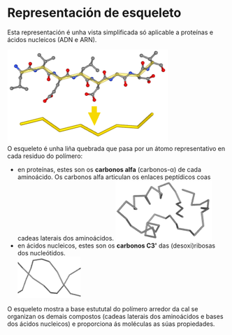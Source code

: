 # Representación de esqueleto
Esta representación é unha vista simplificada só aplicable a proteínas e ácidos nucleicos (ADN e ARN).

![Esqueleto](static/img/squ2.png)  
O esqueleto é unha liña quebrada que pasa por un átomo representativo en cada residuo do polímero:
* en proteínas, estes son os **carbonos alfa** (carbonos-α) de cada aminoácido. Os carbonos alfa articulan os enlaces peptídicos coas cadeas laterais dos aminoácidos.
![Esqueleto peptídico](static/img/squ1.png)  
* en ácidos nucleicos, estes son os **carbonos C3'** das (desoxi)ribosas dos nucleótidos.  
![Esqueleto nucleico](static/img/sqeun.png)

O esqueleto mostra a base estututal do polímero arredor da cal se organizan os demais compostos (cadeas laterais dos aminoácidos e bases dos ácidos nucleicos) e proporciona ás moléculas as súas propiedades.
